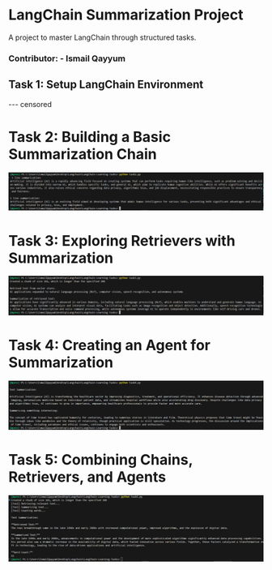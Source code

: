 # LangChain Summarization Project

A project to master LangChain through structured tasks.

### Contributor: - Ismail Qayyum

## Task 1: Setup LangChain Environment

--- censored 

# Task 2: Building a Basic Summarization Chain

![alt text](image.png)

# Task 3: Exploring Retrievers with Summarization

![alt text](image-1.png)

# Task 4: Creating an Agent for Summarization

![alt text](image-2.png)

# Task 5: Combining Chains, Retrievers, and Agents

![alt text](image-3.png)
